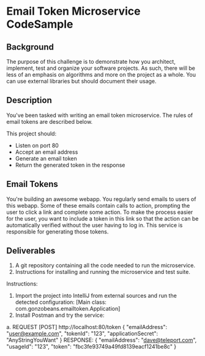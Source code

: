 # Email Token Microservice CodeSample

## Background
The purpose of this challenge is to demonstrate how you architect, implement, test and organize your software projects. As such, there will be less of an emphasis on algorithms and more on the project as a whole. You can use external libraries but should document their usage.

## Description
You've been tasked with writing an email token microservice. The rules of email tokens are described below.

This project should:
- Listen on port 80
- Accept an email address
- Generate an email token
- Return the generated token in the response

## Email Tokens
You're building an awesome webapp. You regularly send emails to users of this webapp. Some of these emails contain calls to action, prompting the user to click a link and complete some action. To make the process easier for the user, you want to include a token in this link so that the action can be automatically verified without the user having to log in. This service is responsible for generating those tokens.

## Deliverables
1. A git repository containing all the code needed to run the microservice.
2. Instructions for installing and running the microservice and test suite.

Instructions:
1. Import the project into IntelliJ from external sources and run the detected configuration:
   [Main class: com.gonzobeans.emailtoken.Application]
2. Install Postman and try the service:

  a. 
  REQUEST 
  [POST] http://localhost:80/token
    {
	      "emailAddress": "user@example.com",
	      "tokenId": "123",
	      "applicationSecret": "AnyStringYouWant"
    }
   RESPONSE:
    {
        "emailAddress": "dave@teleport.com",
        "usageId": "123",
        "token": "fbc3fe93749a49fd8139eacf1241be8c"
    }
